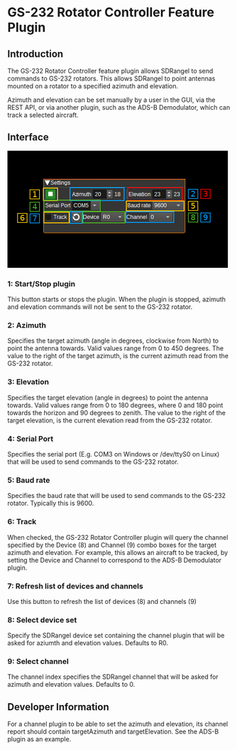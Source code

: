 <h1>GS-232 Rotator Controller Feature Plugin</h1>

<h2>Introduction</h2>

The GS-232 Rotator Controller feature plugin allows SDRangel to send commands to GS-232 rotators. This allows SDRangel to point antennas mounted on a rotator to a specified azimuth and elevation.

Azimuth and elevation can be set manually by a user in the GUI, via the REST API, or via another plugin, such as the ADS-B Demodulator, which can track a selected aircraft.

<h2>Interface</h2>

![File source channel plugin GUI](../../../doc/img/GS232Controller_plugin.png)

<h3>1: Start/Stop plugin</h3>

This button starts or stops the plugin. When the plugin is stopped, azimuth and elevation commands will not be sent to the GS-232 rotator.

<h3>2: Azimuth</h3>

Specifies the target azimuth (angle in degrees, clockwise from North) to point the antenna towards. Valid values range from 0 to 450 degrees. The value to the right of the target azimuth, is the current azimuth read from the GS-232 rotator.

<h3>3: Elevation</h3>

Specifies the target elevation (angle in degrees) to point the antenna towards. Valid values range from 0 to 180 degrees, where 0 and 180 point towards the horizon and 90 degrees to zenith. The value to the right of the target elevation, is the current elevation read from the GS-232 rotator.

<h3>4: Serial Port</h3>

Specifies the serial port (E.g. COM3 on Windows or /dev/ttyS0 on Linux) that will be used to send commands to the GS-232 rotator.

<h3>5: Baud rate</h3>

Specifies the baud rate that will be used to send commands to the GS-232 rotator. Typically this is 9600.

<h3>6: Track</h3>

When checked, the GS-232 Rotator Controller plugin will query the channel specified by the Device (8) and Channel (9) combo boxes for the target azimuth and elevation. For example, this allows an aircraft to be tracked, by setting the Device and Channel to correspond to the ADS-B Demodulator plugin.  

<h3>7: Refresh list of devices and channels</h3>

Use this button to refresh the list of devices (8) and channels (9)

<h3>8: Select device set</h3>

Specify the SDRangel device set containing the channel plugin that will be asked for aziumth and elevation values. Defaults to R0.

<h3>9: Select channel</h3>

The channel index specifies the SDRangel channel that will be asked for azimuth and elevation values. Defaults to 0.

<h2>Developer Information</h2>

For a channel plugin to be able to set the azimuth and elevation, its channel report should contain targetAzimuth and targetElevation. See the ADS-B plugin as an example.
 
